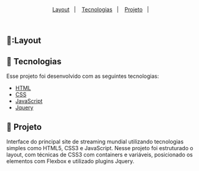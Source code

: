 

<p align="center">
  <a href="#-layout">Layout</a>&nbsp;&nbsp;&nbsp;|&nbsp;&nbsp;&nbsp;
  <a href="#-tecnologias">Tecnologias</a>&nbsp;&nbsp;&nbsp;|&nbsp;&nbsp;&nbsp;
  <a href="#-projeto">Projeto</a>&nbsp;&nbsp;&nbsp;|&nbsp;&nbsp;&nbsp;
</p>

<br>

## 🤩:Layout

                                

## 🖖 Tecnologias

Esse projeto foi desenvolvido com as seguintes tecnologias:

- [HTML](https://developer.mozilla.org/pt-BR/docs/Web/HTML)
- [CSS](https://developer.mozilla.org/pt-BR/docs/Web/CSS)
- [JavaScript](https://developer.mozilla.org/pt-BR/docs/Web/JavaScript)
- [Jquery](https://owlcarousel2.github.io/OwlCarousel2/)

## 🔣 Projeto

Interface do principal site de streaming mundial utilizando tecnologias simples como HTML5, 
CSS3 e JavaScript. Nesse projeto foi estruturado o layout, com técnicas de CSS3 com containers e variáveis,
posicionado os elementos com Flexbox e utilizado plugins Jquery.
